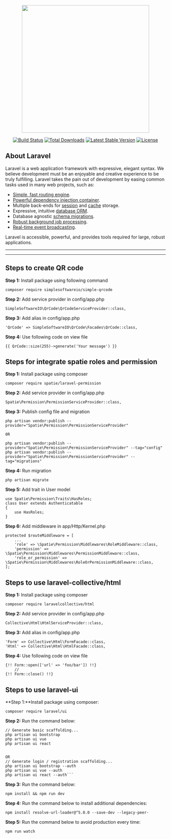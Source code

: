 <p align="center"><a href="https://laravel.com" target="_blank"><img src="https://raw.githubusercontent.com/laravel/art/master/logo-lockup/5%20SVG/2%20CMYK/1%20Full%20Color/laravel-logolockup-cmyk-red.svg" width="400"></a></p>

<p align="center">
<a href="https://travis-ci.org/laravel/framework"><img src="https://travis-ci.org/laravel/framework.svg" alt="Build Status"></a>
<a href="https://packagist.org/packages/laravel/framework"><img src="https://img.shields.io/packagist/dt/laravel/framework" alt="Total Downloads"></a>
<a href="https://packagist.org/packages/laravel/framework"><img src="https://img.shields.io/packagist/v/laravel/framework" alt="Latest Stable Version"></a>
<a href="https://packagist.org/packages/laravel/framework"><img src="https://img.shields.io/packagist/l/laravel/framework" alt="License"></a>
</p>

## About Laravel

Laravel is a web application framework with expressive, elegant syntax. We believe development must be an enjoyable and creative experience to be truly fulfilling. Laravel takes the pain out of development by easing common tasks used in many web projects, such as:

-   [Simple, fast routing engine](https://laravel.com/docs/routing).
-   [Powerful dependency injection container](https://laravel.com/docs/container).
-   Multiple back-ends for [session](https://laravel.com/docs/session) and [cache](https://laravel.com/docs/cache) storage.
-   Expressive, intuitive [database ORM](https://laravel.com/docs/eloquent).
-   Database agnostic [schema migrations](https://laravel.com/docs/migrations).
-   [Robust background job processing](https://laravel.com/docs/queues).
-   [Real-time event broadcasting](https://laravel.com/docs/broadcasting).

Laravel is accessible, powerful, and provides tools required for large, robust applications.

<hr><hr>

## Steps to create QR code

**Step 1:** Install package using following command

```
composer require simplesoftwareio/simple-qrcode
```

**Step 2:** Add service provider in config/app.php

```
SimpleSoftwareIO\QrCode\QrCodeServiceProvider::class,
```

**Step 3:** Add alias in config/app.php

```
'QrCode' => SimpleSoftwareIO\QrCode\Facades\QrCode::class,
```

**Step 4:** Use following code on view file

```
{{ QrCode::size(255)->generate('Your message') }}
```

## Steps for integrate spatie roles and permission

**Step 1:** Install package using composer

```
composer require spatie/laravel-permission
```

**Step 2:** Add service provider in config/app.php

```
Spatie\Permission\PermissionServiceProvider::class,
```

**Step 3:** Publish config file and migration

```
php artisan vendor:publish --provider="Spatie\Permission\PermissionServiceProvider"

0R

php artisan vendor:publish --provider="Spatie\Permission\PermissionServiceProvider" --tag="config"
php artisan vendor:publish --provider="Spatie\Permission\PermissionServiceProvider" --tag="migrations"
```

**Step 4:** Run migration

```
php artisan migrate
```

**Step 5:** Add trait in User model

```
use Spatie\Permission\Traits\HasRoles;
class User extends Authenticatable
{
    use HasRoles;
}
```

**Step 6:** Add middleware in app/Http/Kernel.php

```
protected $routeMiddleware = [
    ...
    'role' => \Spatie\Permission\Middlewares\RoleMiddleware::class,
    'permission' => \Spatie\Permission\Middlewares\PermissionMiddleware::class,
    'role_or_permission' => \Spatie\Permission\Middlewares\RoleOrPermissionMiddleware::class,
];
```

## Steps to use laravel-collective/html

**Step 1:** Install package using composer

```
composer require laravelcollective/html
```

**Step 2:** Add service provider in config/app.php

```
Collective\Html\HtmlServiceProvider::class,
```

**Step 3:** Add alias in config/app.php

```
'Form' => Collective\Html\FormFacade::class,
'Html' => Collective\Html\HtmlFacade::class,
```

**Step 4:** Use following code on view file

```
{!! Form::open(['url' => 'foo/bar']) !!}
    //
{!! Form::close() !!}
```

## Steps to use laravel-ui

**Step 1:**Install package using composer:

```
composer require laravel/ui
```

**Step 2:** Run the command below:

````
// Generate basic scaffolding...
php artisan ui bootstrap
php artisan ui vue
php artisan ui react


OR
// Generate login / registration scaffolding...
php artisan ui bootstrap --auth
php artisan ui vue --auth
php artisan ui react --auth```
````

**Step 3:** Run the command below:

```
npm install && npm run dev

```

**Step 4:** Run the command below to install additional dependencies:

```
npm install resolve-url-loader@^5.0.0 --save-dev --legacy-peer-
```

**Step 5:** Run the command below to avoid production every time:

```
npm run watch
```
